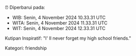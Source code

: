 ⏰ Diperbarui pada:
- WIB: Senin, 4 November 2024 10.33.31 UTC
- WITA: Senin, 4 November 2024 11.33.31 UTC
- WIT: Senin, 4 November 2024 12.33.31 UTC

Kutipan Inspiratif:
"I' ll never forget my high school friends."


Kategori: friendship

